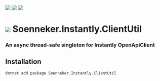 ﻿[![](https://img.shields.io/nuget/v/soenneker.instantly.clientutil.svg?style=for-the-badge)](https://www.nuget.org/packages/soenneker.instantly.clientutil/)
[![](https://img.shields.io/github/actions/workflow/status/soenneker/soenneker.instantly.clientutil/publish-package.yml?style=for-the-badge)](https://github.com/soenneker/soenneker.instantly.clientutil/actions/workflows/publish-package.yml)
[![](https://img.shields.io/nuget/dt/soenneker.instantly.clientutil.svg?style=for-the-badge)](https://www.nuget.org/packages/soenneker.instantly.clientutil/)

# ![](https://user-images.githubusercontent.com/4441470/224455560-91ed3ee7-f510-4041-a8d2-3fc093025112.png) Soenneker.Instantly.ClientUtil
### An async thread-safe singleton for Instantly OpenApiClient

## Installation

```
dotnet add package Soenneker.Instantly.ClientUtil
```

